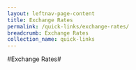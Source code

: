 ```yaml
---
layout: leftnav-page-content
title: Exchange Rates
permalink: /quick-links/exchange-rates/
breadcrumb: Exchange Rates
collection_name: quick-links
---
```

#Exchange Rates#
